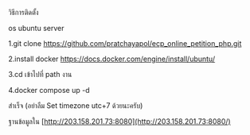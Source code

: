 วิธีการติดตั้ง 

os ubuntu server

1.git clone https://github.com/pratchayapol/ecp_online_petition_php.git


2.install docker 
https://docs.docker.com/engine/install/ubuntu/


3.cd เข้าไปที่ path งาน


4.docker compose up -d

สำเร็จ
(อย่าลืม Set timezone utc+7 ด้วยนะครับ)
 
ฐานข้อมูลใน [http://203.158.201.73:8080](http://203.158.201.73:8080/)
